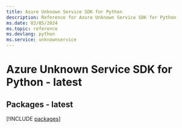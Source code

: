 ```yaml
---
title: Azure Unknown Service SDK for Python
description: Reference for Azure Unknown Service SDK for Python
ms.date: 03/05/2024
ms.topic: reference
ms.devlang: python
ms.service: unknownservice
---
```

# Azure Unknown Service SDK for Python - latest
## Packages - latest
[!INCLUDE [packages](unknown-service-index.md)]